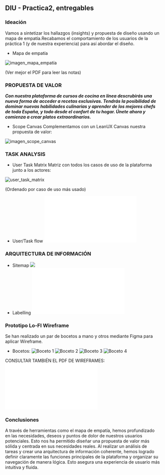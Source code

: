## DIU - Practica2, entregables

### Ideación 

Vamos a sintetizar los hallazgos (insights) y propuesta de diseño usando un mapa de empatía.Recabamos el comportamiento de los usuarios de la práctica 1 (y de nuestra experiencia) para así abordar el diseño.

* Mapa de empatía

![imagen_mapa_empatía](mapaempatia.png)

(Ver mejor el PDF para leer las notas)

### PROPUESTA DE VALOR
***Con nuestra plataforma de cursos de cocina en línea descrubirás una nueva forma de acceder a recetas exclusivas.
Tendrás la posibilidad de dominar nuevas habilidades culinarias y aprender de los mejores chefs de toda España, y
todo desde el confort de tu hogar. Únete ahora y comienza a crear platos extraordinarios.***

* Scope Canvas
Complementamos con un LeanUX Canvas nuestra propuesta de valor:

![imagen_scope_canvas](scope_canvas.png)

### TASK ANALYSIS

* User Task Matrix 
Matriz con todos los casos de uso de la plataforma junto a los actores:

![user_task_matrix](usertaskmatrix.png)

(Ordenado por caso de uso más usado)

* User/Task flow
![User flow](User_Flow.pdf)

### ARQUITECTURA DE INFORMACIÓN

* Sitemap
![](sitemap.jpg)
* Labelling 
![Labelling](Labelling.pdf)

### Prototipo Lo-FI Wireframe 
Se han realizado un par de bocetos a mano y otros mediante Figma para aplicar Wireframe.
* Bocetos:
![Boceto 1](boceto-01.jpg)
![Boceto 2](boceto-02.jpg)
![Boceto 3](boceto-03.jpg)
![Boceto 4](boceto-04.jpg)

CONSULTAR TAMBIÉN EL PDF DE WIREFRAMES:
![Wireframes](Wireframes.pdf)

### Conclusiones  
A través de herramientas como el mapa de empatía, hemos profundizado en las necesidades, deseos y puntos de dolor de nuestros usuarios potenciales. Esto nos ha permitido diseñar una propuesta de valor más sólida y centrada en sus necesidades reales.
Al realizar un análisis de tareas y crear una arquitectura de información coherente, hemos logrado definir claramente las funciones principales de la plataforma y organizar su navegación de manera lógica. Esto asegura una experiencia de usuario más intuitiva y fluida.

